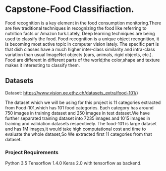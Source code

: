 # Capstone-Food Classifiaction.
Food recognition is a key element in the food consumption monitoring.There are few traditional techniques in recognizing the food like referring to nutrition facts or Amazon turk.Lately, Deep learning techniques are being used to classify the food. Food recognition is a unique object recognition, it is becoming most active topic in computer vision lately. The specific part is that dish classes have a much higher inter-class similarity and intra-class variation than usual ImageNet objects (cars, animals, rigid objects, etc.).
Food are different in different parts of the world;the color,shape and texture makes it interesting to classify them.

## Datasets

Dataset: https://www.vision.ee.ethz.ch/datasets_extra/food-101/)

The dataset which we will be using for this project is 11 categories extracted from Food-101,which has 101 food categories.
Each category has around 750 images in training dataset and 250 images in test dataset.We have further separated training dataset into 7235 images and 1015 images in training and validation datasets respectively.
The food-101 is large dataset and has 1M images,it would take high computational cost and time to evaluate the whole dataset,So We extracted first 11 categories from that dataset.

### Project Requirements
Python 3.5
Tensorflow 1.4.0
Keras 2.0 with tensorflow as backend.


